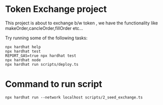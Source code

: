 # Token Exchange project

This project is about to exchange b/w token , we have the functionality like makeOrder,cancleOrder,fillOrder etc...

Try running some of the following tasks:

```shell
npx hardhat help
npx hardhat test
REPORT_GAS=true npx hardhat test
npx hardhat node
npx hardhat run scripts/deploy.ts
```

# Command to run script

```shell
npx hardhat run --network localhost scripts/2_seed_exchange.ts
```
